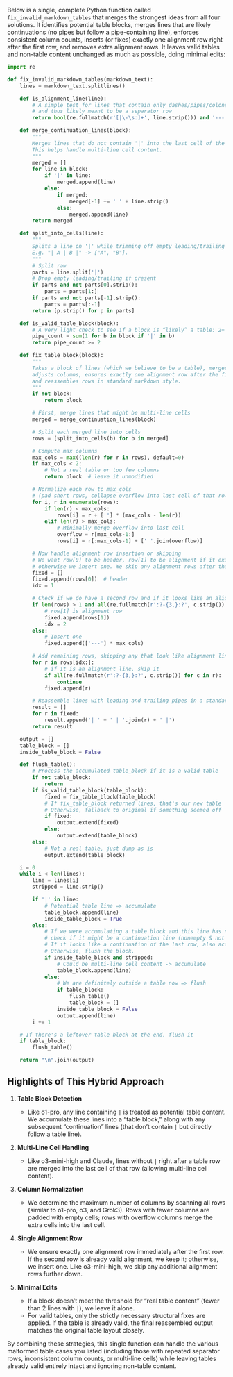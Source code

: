 Below is a single, complete Python function called `fix_invalid_markdown_tables` that merges the strongest ideas from all four solutions. It identifies potential table blocks, merges lines that are likely continuations (no pipes but follow a pipe-containing line), enforces consistent column counts, inserts (or fixes) exactly one alignment row right after the first row, and removes extra alignment rows. It leaves valid tables and non-table content unchanged as much as possible, doing minimal edits:

```python
import re

def fix_invalid_markdown_tables(markdown_text):
    lines = markdown_text.splitlines()

    def is_alignment_line(line):
        # A simple test for lines that contain only dashes/pipes/colons/spaces
        # and thus likely meant to be a separator row
        return bool(re.fullmatch(r'[|\-\s:]+', line.strip())) and '---' in line

    def merge_continuation_lines(block):
        """
        Merges lines that do not contain '|' into the last cell of the preceding row.
        This helps handle multi-line cell content.
        """
        merged = []
        for line in block:
            if '|' in line:
                merged.append(line)
            else:
                if merged:
                    merged[-1] += ' ' + line.strip()
                else:
                    merged.append(line)
        return merged

    def split_into_cells(line):
        """
        Splits a line on '|' while trimming off empty leading/trailing splits.
        E.g. "| A | B |" -> ["A", "B"].
        """
        # Split raw
        parts = line.split('|')
        # Drop empty leading/trailing if present
        if parts and not parts[0].strip():
            parts = parts[1:]
        if parts and not parts[-1].strip():
            parts = parts[:-1]
        return [p.strip() for p in parts]

    def is_valid_table_block(block):
        # A very light check to see if a block is “likely” a table: 2+ lines w/ '|'
        pipe_count = sum(1 for b in block if '|' in b)
        return pipe_count >= 2

    def fix_table_block(block):
        """
        Takes a block of lines (which we believe to be a table), merges continuation lines,
        adjusts columns, ensures exactly one alignment row after the first row,
        and reassembles rows in standard markdown style.
        """
        if not block:
            return block

        # First, merge lines that might be multi-line cells
        merged = merge_continuation_lines(block)

        # Split each merged line into cells
        rows = [split_into_cells(b) for b in merged]

        # Compute max columns
        max_cols = max((len(r) for r in rows), default=0)
        if max_cols < 2:
            # Not a real table or too few columns
            return block  # leave it unmodified

        # Normalize each row to max_cols
        # (pad short rows, collapse overflow into last cell of that row)
        for i, r in enumerate(rows):
            if len(r) < max_cols:
                rows[i] = r + [''] * (max_cols - len(r))
            elif len(r) > max_cols:
                # Minimally merge overflow into last cell
                overflow = r[max_cols-1:]
                rows[i] = r[:max_cols-1] + [' '.join(overflow)]

        # Now handle alignment row insertion or skipping
        # We want row[0] to be header, row[1] to be alignment if it exists,
        # otherwise we insert one. We skip any alignment rows after that.
        fixed = []
        fixed.append(rows[0])  # header
        idx = 1

        # Check if we do have a second row and if it looks like an alignment row
        if len(rows) > 1 and all(re.fullmatch(r':?-{3,}:?', c.strip()) for c in rows[1]):
            # row[1] is alignment row
            fixed.append(rows[1])
            idx = 2
        else:
            # Insert one
            fixed.append(['---'] * max_cols)

        # Add remaining rows, skipping any that look like alignment lines
        for r in rows[idx:]:
            # if it is an alignment line, skip it
            if all(re.fullmatch(r':?-{3,}:?', c.strip()) for c in r):
                continue
            fixed.append(r)

        # Reassemble lines with leading and trailing pipes in a standard style
        result = []
        for r in fixed:
            result.append('| ' + ' | '.join(r) + ' |')
        return result

    output = []
    table_block = []
    inside_table_block = False

    def flush_table():
        # Process the accumulated table_block if it is a valid table
        if not table_block:
            return
        if is_valid_table_block(table_block):
            fixed = fix_table_block(table_block)
            # If fix_table_block returned lines, that's our new table
            # Otherwise, fallback to original if something seemed off
            if fixed:
                output.extend(fixed)
            else:
                output.extend(table_block)
        else:
            # Not a real table, just dump as is
            output.extend(table_block)

    i = 0
    while i < len(lines):
        line = lines[i]
        stripped = line.strip()

        if '|' in line:
            # Potential table line => accumulate
            table_block.append(line)
            inside_table_block = True
        else:
            # If we were accumulating a table block and this line has no pipe,
            # check if it might be a continuation line (nonempty & not a blank line).
            # If it looks like a continuation of the last row, also accumulate.
            # Otherwise, flush the block.
            if inside_table_block and stripped:
                # Could be multi-line cell content -> accumulate
                table_block.append(line)
            else:
                # We are definitely outside a table now => flush
                if table_block:
                    flush_table()
                    table_block = []
                inside_table_block = False
                output.append(line)
        i += 1

    # If there's a leftover table block at the end, flush it
    if table_block:
        flush_table()

    return "\n".join(output)
```

## Highlights of This Hybrid Approach

1. **Table Block Detection**  
   - Like o1-pro, any line containing `|` is treated as potential table content. We accumulate these lines into a “table block,” along with any subsequent “continuation” lines (that don’t contain `|` but directly follow a table line).

2. **Multi-Line Cell Handling**  
   - Like o3-mini-high and Claude, lines without `|` right after a table row are merged into the last cell of that row (allowing multi-line cell content).

3. **Column Normalization**  
   - We determine the maximum number of columns by scanning all rows (similar to o1-pro, o3, and Grok3). Rows with fewer columns are padded with empty cells; rows with overflow columns merge the extra cells into the last cell.

4. **Single Alignment Row**  
   - We ensure exactly one alignment row immediately after the first row. If the second row is already valid alignment, we keep it; otherwise, we insert one. Like o3-mini-high, we skip any additional alignment rows further down.

5. **Minimal Edits**  
   - If a block doesn’t meet the threshold for “real table content” (fewer than 2 lines with `|`), we leave it alone.  
   - For valid tables, only the strictly necessary structural fixes are applied. If the table is already valid, the final reassembled output matches the original table layout closely.

By combining these strategies, this single function can handle the various malformed table cases you listed (including those with repeated separator rows, inconsistent column counts, or multi-line cells) while leaving tables already valid entirely intact and ignoring non-table content.